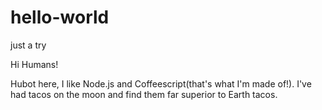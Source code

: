 # hello-world
just a try

Hi Humans!

Hubot here, I like Node.js and Coffeescript(that's what I'm made of!).
I've had tacos on the moon and find them far superior to Earth tacos.
